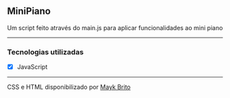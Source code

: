 ## MiniPiano

Um script feito através do main.js para aplicar funcionalidades ao mini piano

---

### Tecnologias utilizadas
 - [x] JavaScript

---

CSS e HTML disponibilizado por [Mayk Brito](https://www.youtube.com/maykbrito "Mayk Brito Youtube")